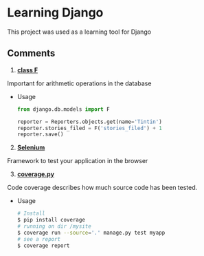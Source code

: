 # Learning Django

This project was used as a learning tool for Django

## Comments

1. [__class F__][1]

 Important for arithmetic operations in the database

 * Usage
    ```python
    from django.db.models import F

    reporter = Reporters.objects.get(name='Tintin')
    reporter.stories_filed = F('stories_filed') + 1
    reporter.save()
    ```

2. [__Selenium__][2]

 Framework to test your application in the browser

3. [__coverage.py__][3]

 Code coverage describes how much source code has been tested.

 * Usage

    ```bash
    # Install
    $ pip install coverage
    # running on dir /mysite
    $ coverage run --source='.' manage.py test myapp
    # see a report
    $ coverage report
    ```

[1]: https://docs.djangoproject.com/en/2.1/ref/models/expressions/#f-expressions
[2]: https://www.seleniumhq.org/
[3]: https://docs.djangoproject.com/pt-br/2.1/topics/testing/advanced/#integration-with-coverage-py
